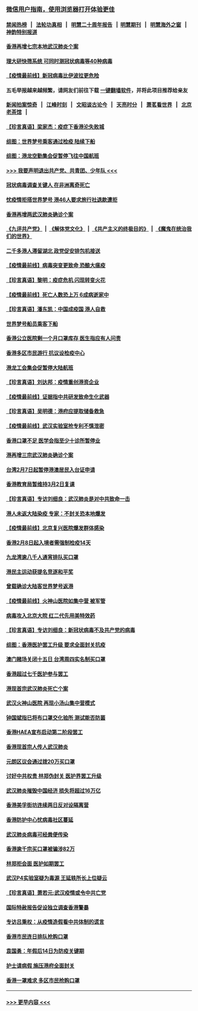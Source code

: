 ### [微信用户指南，使用浏览器打开体验更佳](https://github.com/gfw-breaker/banned-news1/blob/master/indexes/wechat-guide.md?t=0)
#### [禁闻热榜](热点新闻.md?t=0)  &nbsp;&nbsp;|&nbsp;&nbsp; [法轮功真相](https://github.com/gfw-breaker/truth/blob/master/README.md?t=0) &nbsp;&nbsp;|&nbsp;&nbsp; [明慧二十周年报告](https://github.com/gfw-breaker/mh-reports/blob/master/README.md?t=0) &nbsp;&nbsp;|&nbsp;&nbsp;[明慧期刊](https://github.com/gfw-breaker/mh-qikan) &nbsp;&nbsp;|&nbsp;&nbsp; [明慧海外之窗](https://github.com/gfw-breaker/mh-news/blob/master/README.md?t=0) &nbsp;&nbsp;|&nbsp;&nbsp; [神韵特别报道](https://github.com/gfw-breaker/mh-news/blob/master/shenyun.md?t=0)
#### [香港再增七宗本地武汉肺炎个案](../pages/nsc415/n11862405.md?t=02122133) 
#### [理大研快筛系统 可同时测冠状病毒等40种病毒](../pages/nsc415/n11862376.md?t=02122133) 
#### [【疫情最前线】新冠病毒比伊波拉更危险](../pages/nsc415/n11862199.md?t=02122133) 
#### 五毛举报越来越频繁，请网友们前往下载 [一键翻墙软件](https://github.com/gfw-breaker/ssr-accounts)，并将此项目推荐给亲友
#### [新闻拍案惊奇](https://github.com/gfw-breaker/banned-news1/blob/master/pages/link4.md) &nbsp;&nbsp;|&nbsp;&nbsp; [江峰时刻](https://github.com/gfw-breaker/banned-news1/blob/master/pages/link4.md) &nbsp;&nbsp;|&nbsp;&nbsp; [文昭谈古论今](https://github.com/gfw-breaker/banned-news1/blob/master/pages/link4.md) &nbsp;&nbsp;|&nbsp;&nbsp; [天亮时分](https://github.com/gfw-breaker/banned-news1/blob/master/pages/link4.md) &nbsp;&nbsp;|&nbsp;&nbsp; [萧茗看世界](https://github.com/gfw-breaker/banned-news1/blob/master/pages/link4.md) &nbsp;&nbsp;|&nbsp;&nbsp; [北京老茶馆](https://github.com/gfw-breaker/banned-news1/blob/master/pages/link4.md) &nbsp;&nbsp;|&nbsp;&nbsp; 
#### [【珍言真语】梁家杰：疫症下香港沦失败城](../pages/nsc415/n11861588.md?t=02122133) 
#### [组图：世界梦号乘客通过检疫 陆续下船](../pages/nsc415/n11858302.md?t=02122133) 
#### [组图：港龙空勤集会促暂停飞往中国航班](../pages/nsc415/n11858190.md?t=02122133) 
#### [>>> 我要声明退出共产党、共青团、少年队 <<<](https://github.com/begood0513/goodnews/blob/master/quit/letter.md) 
#### [冠状病毒调查关键人 在非洲离奇死亡](../pages/nsc415/n11859798.md?t=02122133) 
#### [忧疫情拒搭世界梦号 港46人要求旅行社退款遭拒](../pages/nsc415/n11859849.md?t=02122133) 
#### [香港再增两武汉肺炎确诊个案](../pages/nsc415/n11859833.md?t=02122133) 
#### [《九评共产党》](https://github.com/begood0513/9ping.md/blob/master/README.md) &nbsp;|&nbsp; [《解体党文化》](../../../../jtdwh.md/blob/master/README.md)  &nbsp;|&nbsp; [《共产主义的终极目的》](../../../../gczydzjmd.md/blob/master/README.md) &nbsp;|&nbsp; [《魔鬼在统治我们的世界》](../../../../mgztzwmdsj.md/blob/master/README.md) 
#### [二千多港人滞留湖北 政党促安排包机接送](../pages/nsc415/n11859831.md?t=02122133) 
#### [【疫情最前线】病毒突变更致命 恐酿大瘟疫](../pages/nsc415/n11859604.md?t=02122133) 
#### [【珍言真语】黎明：疫症危机 闪现转变火花](../pages/nsc415/n11859199.md?t=02122133) 
#### [【疫情最前线】死亡人数恐上万 6成病逝家中](../pages/nsc415/n11856687.md?t=02122133) 
#### [【珍言真语】潘东凯：中国成疫国 港人自救](../pages/nsc415/n11856962.md?t=02122133) 
#### [世界梦号船员乘客下船](../pages/nsc415/n11856883.md?t=02122133) 
#### [香港公立医院剩一个月口罩库存 医生指应有人问责](../pages/nsc415/n11856875.md?t=02122133) 
#### [香港多区市民游行 抗议设检疫中心](../pages/nsc415/n11856866.md?t=02122133) 
#### [港龙工会集会促暂停大陆航班](../pages/nsc415/n11856840.md?t=02122133) 
#### [【珍言真语】刘达邦：疫情重创港资企业](../pages/nsc415/n11854274.md?t=02122133) 
#### [【疫情最前线】证据指中共研发致命生化武器](../pages/nsc415/n11853087.md?t=02122133) 
#### [【珍言真语】吴明德：港府应提取储备救急](../pages/nsc415/n11852734.md?t=02122133) 
#### [【疫情最前线】武汉实验室抢专利不慎泄密](../pages/nsc415/n11850310.md?t=02122133) 
#### [香港口罩不足 医学会指至少十诊所暂停业](../pages/nsc415/n11850301.md?t=02122133) 
#### [港再增三宗武汉肺炎确诊个案](../pages/nsc415/n11850328.md?t=02122133) 
#### [台湾2月7日起暂停港澳居民入台证申请](../pages/nsc415/n11850304.md?t=02122133) 
#### [香港教育局暂维持3月2日复课](../pages/nsc415/n11850260.md?t=02122133) 
#### [【珍言真语】专访刘细良：武汉肺炎是对中共致命一击](../pages/nsc415/n11849934.md?t=02122133) 
#### [港人未返大陆染疫 专家：不封关恐本地爆发](../pages/nsc415/n11848021.md?t=02122133) 
#### [【疫情最前线】北京复兴医院爆发群体感染](../pages/nsc415/n11847626.md?t=02122133) 
#### [香港2月8日起入境者需强制检疫14天](../pages/nsc415/n11847658.md?t=02122133) 
#### [九龙湾逾八千人通宵排队买口罩](../pages/nsc415/n11847647.md?t=02122133) 
#### [港民主运动获提名竞逐和平奖](../pages/nsc415/n11847633.md?t=02122133) 
#### [曾载确诊大陆客世界梦号返港](../pages/nsc415/n11847608.md?t=02122133) 
#### [【疫情最前线】火神山医院如集中营 被军管](../pages/nsc415/n11847524.md?t=02122133) 
#### [病毒攻入北京大院 红二代先用美特效药](../pages/nsc415/n11847427.md?t=02122133) 
#### [【珍言真语】专访刘细良：新冠状病毒不及共产党的病毒](../pages/nsc415/n11847164.md?t=02122133) 
#### [组图：香港医护罢工升级 要求全面封关抗疫](../pages/nsc415/n11844107.md?t=02122133) 
#### [澳门赌场关闭十五日 台湾周四实名制买口罩](../pages/nsc415/n11845083.md?t=02122133) 
#### [香港超过七千医护参与罢工](../pages/nsc415/n11845051.md?t=02122133) 
#### [港现首宗武汉肺炎死亡个案](../pages/nsc415/n11844998.md?t=02122133) 
#### [武汉火神山医院 再现小汤山集中营模式](../pages/nsc415/n11844763.md?t=02122133) 
#### [钟国斌指已将布口罩交化验所 测试能否防菌](../pages/nsc415/n11842783.md?t=02122133) 
#### [香港HAEA宣布启动第二阶段罢工](../pages/nsc415/n11842723.md?t=02122133) 
#### [香港现首宗人传人武汉肺炎](../pages/nsc415/n11842766.md?t=02122133) 
#### [元朗区议会通过拨20万买口罩](../pages/nsc415/n11842754.md?t=02122133) 
#### [讨好中共权贵 林郑伪封关 医护界罢工升级](../pages/nsc415/n11842359.md?t=02122133) 
#### [武汉肺炎摧毁中国经济 损失将超过16万亿](../pages/nsc415/n11839723.md?t=02122133) 
#### [香港美孚街坊连续两日反对设隔离营](../pages/nsc415/n11839962.md?t=02122133) 
#### [香港防护中心忧病毒社区蔓延](../pages/nsc415/n11839933.md?t=02122133) 
#### [武汉肺炎病毒可经粪便传染](../pages/nsc415/n11839939.md?t=02122133) 
#### [香港逾千宗买口罩被骗涉82万](../pages/nsc415/n11839914.md?t=02122133) 
#### [林郑拒会面 医护如期罢工](../pages/nsc415/n11839892.md?t=02122133) 
#### [武汉P4实验室疑为毒源 王延轶所长上位疑云](../pages/nsc415/n11835543.md?t=02122133) 
#### [【珍言真语】萧若元:武汉疫情或令中共亡党](../pages/nsc415/n11829394.md?t=02122133) 
#### [国际特赦报告促设独立调查香港警暴](../pages/nsc415/n11833845.md?t=02122133) 
#### [专访吕秉权：从疫情造假看中共体制的谎言](../pages/nsc415/n11833813.md?t=02122133) 
#### [香港市民连日排队抢购口罩](../pages/nsc415/n11833794.md?t=02122133) 
#### [袁国勇：年假后14日为防疫关键期](../pages/nsc415/n11831088.md?t=02122133) 
#### [护士请病假 施压港府全面封关](../pages/nsc415/n11831030.md?t=02122133) 
#### [香港一罩难求 多区市民抢购口罩](../pages/nsc415/n11831002.md?t=02122133) 

----
#### [ >>> 更早内容 <<< ](../indexes/nsc415-earlier.md)

